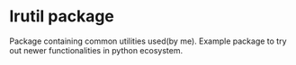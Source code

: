 # lrutil package

Package containing common utilities used(by me). Example package to try out newer functionalities in python ecosystem.
